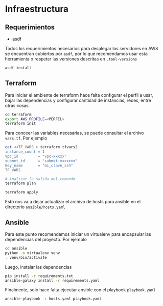 # Infraestructura

## Requerimientos

- asdf

Todos los requerimientos necesarios para desplegar los servidores en AWS se encuentran cubiertos por `asdf`, por lo que recomendamos usar esta herramienta o respetar las versiones descritas en `.tool-versions`

```bash
asdf install
```

## Terraform

Para iniciar el ambiente de terraform hace falta configurar el perfil a usar, bajar las dependencias y configurar cantidad de instancias, redes, entre otras cosas.

```bash
cd terraform
export AWS_PROFILE=<PERFIL>
terraform init
```

Para conocer las variables necesarias, se puede consultar el archivo `vars.tf`. Por ejemplo

```bash
cat <<TF_VARS > terraform.tfvars2
instance_count = 1
vpc_id         = "vpc-xxxxx"
subnet_id      = "subnet-xxxxxxx"
key_name       = "mi_clave_ssh"
TF_VARS

# Analizar la salida del comando
terraform plan

terraform apply
```

Esto nos va a dejar actualizar el archivo de hosts para ansible en el directorio `ansible/hosts.yaml`

## Ansible

Para este punto recomendamos iniciar un virtualenv para encapsular las dependencias del proyecto. Por ejemplo

```bash
cd ansible
python -m virtualenv venv
. venv/bin/activate
```

Luego, instalar las dependencias

```bash
pip install -r requirements.txt
ansible-galaxy install -r requirements.yaml
```

Finalmente, solo hace falta ejecutar ansible con el playbook `playbook.yaml`

```bash
ansible-playbook -i hosts.yaml playbook.yaml
```